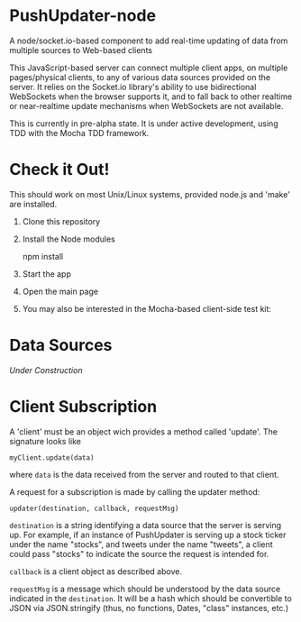 PushUpdater-node
================

A node/socket.io-based component to add real-time updating of data from multiple sources to Web-based clients

This JavaScript-based server can connect multiple client apps, on multiple pages/physical clients, to any of various data sources provided on the server.  It relies on the Socket.io library's ability to use bidirectional WebSockets when the browser supports it, and to fall back to other realtime or near-realtime update mechanisms when WebSockets are not available.

This is currently in pre-alpha state.  It is under active development, using TDD with the Mocha TDD framework.

Check it Out!
==
This should work on most Unix/Linux systems, provided node.js and 'make' are installed.

1. Clone this repository
2. Install the Node modules

    npm install

3. Start the app
4. Open the main page
5. You may also be interested in the Mocha-based client-side test kit:

Data Sources
============

_Under Construction_

Client Subscription
===================

A 'client' must be an object wich provides a method called 'update'.  The signature looks like

    myClient.update(data)
    
where `data` is the data received from the server and routed to that client.

A request for a subscription is made by calling the updater method:

    updater(destination, callback, requestMsg)

`destination` is a string identifying a data source that the server is serving up.  For example, if an instance of PushUpdater is serving up a stock ticker under the name "stocks", and tweets under the name "tweets", a client could pass "stocks" to indicate the source the request is intended for.

`callback` is a client object as described above.
 
`requestMsg` is a message which should be understood by the data source indicated in the `destination`.  It will be a hash which should be convertible to JSON via JSON.stringify (thus, no functions, Dates, "class" instances, etc.)

